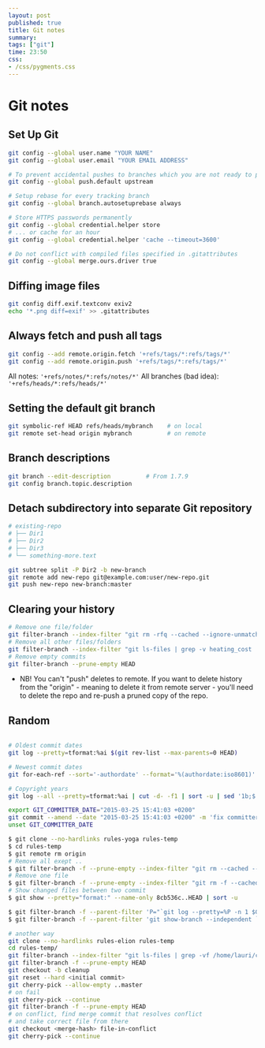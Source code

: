 ```yaml
---
layout: post
published: true
title: Git notes
summary:
tags: ["git"]
time: 23:50
css:
- /css/pygments.css
---
```


Git notes
=========

Set Up Git
----------


```sh
git config --global user.name "YOUR NAME"
git config --global user.email "YOUR EMAIL ADDRESS"

# To prevent accidental pushes to branches which you are not ready to push yet
git config --global push.default upstream

# Setup rebase for every tracking branch
git config --global branch.autosetuprebase always

# Store HTTPS passwords permanently
git config --global credential.helper store
# ... or cache for an hour
git config --global credential.helper 'cache --timeout=3600'

# Do not conflict with compiled files specified in .gitattributes
git config --global merge.ours.driver true

```


Diffing image files
-------------------

```sh
git config diff.exif.textconv exiv2
echo '*.png diff=exif' >> .gitattributes
```

Always fetch and push all tags
------------------------------

```sh
git config --add remote.origin.fetch '+refs/tags/*:refs/tags/*'
git config --add remote.origin.push '+refs/tags/*:refs/tags/*'
```

All notes: `'+refs/notes/*:refs/notes/*'` All branches (bad idea): `'+refs/heads/*:refs/heads/*'`


Setting the default git branch
------------------------------

```sh
git symbolic-ref HEAD refs/heads/mybranch    # on local
git remote set-head origin mybranch          # on remote
```

## Branch descriptions

```sh
git branch --edit-description          # From 1.7.9
git config branch.topic.description
```


## Detach subdirectory into separate Git repository

```sh
# existing-repo
# ├── Dir1
# ├── Dir2
# ├── Dir3
# └── something-more.text

git subtree split -P Dir2 -b new-branch
git remote add new-repo git@example.com:user/new-repo.git
git push new-repo new-branch:master
```

## Clearing your history

```sh
# Remove one file/folder
git filter-branch --index-filter "git rm -rfq --cached --ignore-unmatch ABC" --prune-empty HEAD
# Remove all other files/folders
git filter-branch --index-filter "git ls-files | grep -v heating_cost | xargs -r git rm -rfq --cached" --prune-empty HEAD
# Remove empty commits
git filter-branch --prune-empty HEAD
```

- NB! You can't "push" deletes to remote. 
If you want to delete history from the "origin" - meaning to delete it from remote server - 
you'll need to delete the repo and re-push a pruned copy of the repo.




## Random

```sh

# Oldest commit dates
git log --pretty=tformat:%ai $(git rev-list --max-parents=0 HEAD)

# Newest commit dates
git for-each-ref --sort='-authordate' --format='%(authordate:iso8601)' refs/heads

# Copyright years
git log --all --pretty=tformat:%ai | cut -d- -f1 | sort -u | sed '1b;$!d' | paste -s -d"-"

export GIT_COMMITTER_DATE="2015-03-25 15:41:03 +0200"
git commit --amend --date "2015-03-25 15:41:03 +0200" -m 'fix committer_date and author_date'
unset GIT_COMMITTER_DATE

$ git clone --no-hardlinks rules-yoga rules-temp
$ cd rules-temp
$ git remote rm origin
# Remove all exept ..
$ git filter-branch -f --prune-empty --index-filter "git rm --cached --ignore-unmatch $(git ls-files | grep -Ev 'keep1.txt|keep2.txt' | tr "\n" " ")"
# Remove one file
$ git filter-branch -f --prune-empty --index-filter "git rm -f --cached --ignore-unmatch unwanted.txt"
# Show changed files between two commit
$ git show --pretty="format:" --name-only 8cb536c..HEAD | sort -u

$ git filter-branch -f --parent-filter 'P="`git log --pretty=%P -n 1 $GIT_COMMIT` ";N=`git show-branch --independent $P|tr "\n" " "`;test "$P" = "$N" && cat || echo "-p $N"' 9a5c4bf2665..HEAD
$ git filter-branch -f --parent-filter 'git show-branch --independent `git log --pretty=%P -n 1 $GIT_COMMIT` | sed "s/^/-p /" | grep -v " "||cat' 9a5c4bf2665..HEAD

# another way
git clone --no-hardlinks rules-elion rules-temp
cd rules-temp/
git filter-branch --index-filter "git ls-files | grep -vf /home/lauri/code/yoga/rules.text | xargs -r git rm -rfq --cached" --prune-empty HEAD
git filter-branch -f --prune-empty HEAD
git checkout -b cleanup
git reset --hard <initial commit>
git cherry-pick --allow-empty ..master
# on fail
git cherry-pick --continue
git filter-branch -f --prune-empty HEAD
# on conflict, find merge commit that resolves conflict
# and take correct file from there
git checkout <merge-hash> file-in-conflict
git cherry-pick --continue
```

